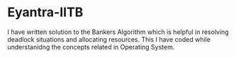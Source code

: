 # Eyantra-IITB

I have written solution to the Bankers Algorithm which is helpful in resolving deadlock situations and allocating resources. This I have coded while understanidng the concepts related in Operating System.
